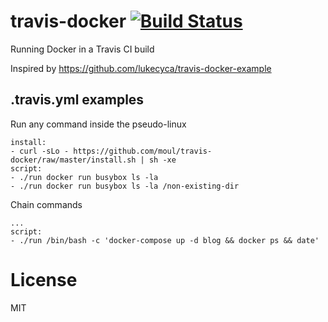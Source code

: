 travis-docker [![Build Status](https://travis-ci.org/moul/travis-docker.svg?branch=master)](https://travis-ci.org/moul/travis-docker)
=============

Running Docker in a Travis CI build

Inspired by https://github.com/lukecyca/travis-docker-example

**.travis.yml** examples
------------------------

Run any command inside the pseudo-linux

    install:
    - curl -sLo - https://github.com/moul/travis-docker/raw/master/install.sh | sh -xe
    script:
    - ./run docker run busybox ls -la
    - ./run docker run busybox ls -la /non-existing-dir

Chain commands

    ...
    script:
    - ./run /bin/bash -c 'docker-compose up -d blog && docker ps && date'

License
=======

MIT
